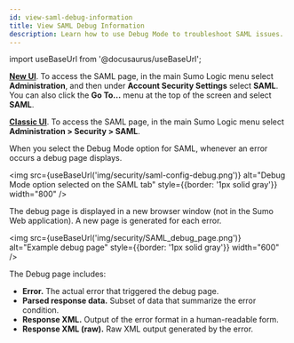 ```yaml
---
id: view-saml-debug-information
title: View SAML Debug Information
description: Learn how to use Debug Mode to troubleshoot SAML issues.
---
```


import useBaseUrl from '@docusaurus/useBaseUrl';

[**New UI**](/docs/get-started/sumo-logic-ui/). To access the SAML page, in the main Sumo Logic menu select **Administration**, and then under **Account Security Settings** select **SAML**. You can also click the **Go To...** menu at the top of the screen and select **SAML**. 
 
[**Classic UI**](/docs/get-started/sumo-logic-ui-classic). To access the SAML page, in the main Sumo Logic menu select **Administration > Security > SAML**. 

When you select the Debug Mode option for SAML, whenever an error occurs a debug page displays. 

<img src={useBaseUrl('img/security/saml-config-debug.png')} alt="Debug Mode option selected on the SAML tab" style={{border: '1px solid gray'}} width="800" />

The debug page is displayed in a new browser window (not in the Sumo Web application). A new page is generated for each error.

<img src={useBaseUrl('img/security/SAML_debug_page.png')} alt="Example debug page" style={{border: '1px solid gray'}} width="600" />

The Debug page includes:

* **Error.** The actual error that triggered the debug page.
* **Parsed response data.** Subset of data that summarize the error condition.
* **Response XML.** Output of the error format in a human-readable form.
* **Response XML (raw).** Raw XML output generated by the error.
